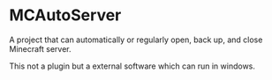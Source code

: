 # MCAutoServer
<p>A project that can automatically or regularly open, back up, and close Minecraft server.<p>
<p>This not a plugin but a external software which can run in windows.<p>
